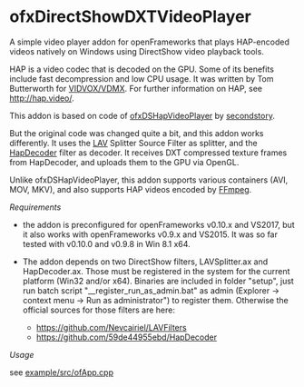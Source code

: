# ofxDirectShowDXTVideoPlayer

A simple video player addon for openFrameworks that plays HAP-encoded videos natively on Windows using DirectShow video playback tools.

HAP is a video codec that is decoded on the GPU. Some of its benefits include fast decompression and low CPU usage. It was written by Tom Butterworth for [VIDVOX/VDMX](https://vidvox.net/). For further information on HAP, see http://hap.video/.

This addon is based on code of [ofxDSHapVideoPlayer](https://github.com/secondstory/ofxDSHapVideoPlayer) by [secondstory](https://github.com/secondstory).

But the original code was changed quite a bit, and this addon works differently. It uses the [LAV](https://github.com/Nevcairiel/LAVFilters) Splitter Source Filter as splitter, and the [HapDecoder](https://github.com/59de44955ebd/HapDecoder) filter as decoder. It receives DXT compressed texture frames from HapDecoder, and uploads them to the GPU via OpenGL.

Unlike ofxDSHapVideoPlayer, this addon supports various containers (AVI, MOV, MKV), and also supports HAP videos encoded by [FFmpeg](https://github.com/FFmpeg/FFmpeg).


*Requirements*

* the addon is preconfigured for openFrameworks v0.10.x and VS2017, but it also works with openFrameworks v0.9.x and VS2015. It was so far tested with v0.10.0 and v0.9.8 in Win 8.1 x64.

* The addon depends on two DirectShow filters, LAVSplitter.ax and HapDecoder.ax. Those must be registered in the system for the current platform (Win32 and/or x64). Binaries are included in folder "setup", just run batch script "__register_run_as_admin.bat" as admin (Explorer -> context menu -> Run as administrator") to register them. Otherwise the official sources for those filters are here:
  * https://github.com/Nevcairiel/LAVFilters
  * https://github.com/59de44955ebd/HapDecoder


*Usage*

see [example/src/ofApp.cpp](example/src/ofApp.cpp)
